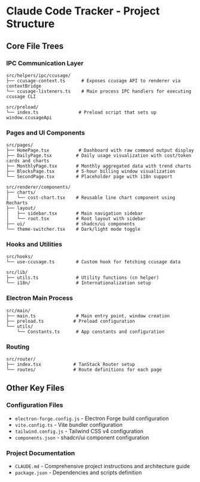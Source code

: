# Claude Code Tracker - Project Structure

## Core File Trees

### IPC Communication Layer
```
src/helpers/ipc/ccusage/
├── ccusage-context.ts      # Exposes ccusage API to renderer via contextBridge
└── ccusage-listeners.ts    # Main process IPC handlers for executing ccusage CLI

src/preload/
└── index.ts               # Preload script that sets up window.ccusageApi
```

### Pages and UI Components
```
src/pages/
├── HomePage.tsx           # Dashboard with raw command output display
├── DailyPage.tsx         # Daily usage visualization with cost/token cards and charts
├── MonthlyPage.tsx       # Monthly aggregated data with trend charts
├── BlocksPage.tsx        # 5-hour billing window visualization
└── SecondPage.tsx        # Placeholder page with i18n support

src/renderer/components/
├── charts/
│   └── cost-chart.tsx    # Reusable line chart component using Recharts
├── layout/
│   ├── sidebar.tsx       # Main navigation sidebar
│   └── root.tsx          # Root layout with sidebar
├── ui/                   # shadcn/ui components
└── theme-switcher.tsx    # Dark/light mode toggle
```

### Hooks and Utilities
```
src/hooks/
└── use-ccusage.ts        # Custom hook for fetching ccusage data

src/lib/
├── utils.ts              # Utility functions (cn helper)
└── i18n/                 # Internationalization setup
```

### Electron Main Process
```
src/main/
├── main.ts               # Main entry point, window creation
├── preload.ts           # Preload configuration
└── utils/
    └── Constants.ts      # App constants and configuration
```

### Routing
```
src/router/
├── index.tsx            # TanStack Router setup
└── routes/              # Route definitions for each page
```

## Other Key Files

### Configuration Files
- `electron-forge.config.js` - Electron Forge build configuration
- `vite.config.ts` - Vite bundler configuration
- `tailwind.config.js` - Tailwind CSS v4 configuration
- `components.json` - shadcn/ui component configuration

### Project Documentation
- `CLAUDE.md` - Comprehensive project instructions and architecture guide
- `package.json` - Dependencies and scripts definition
